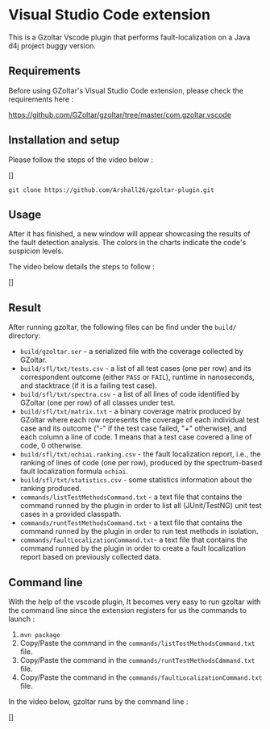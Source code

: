 # Visual Studio Code extension 

This is a Gzoltar Vscode plugin that performs fault-localization on a Java d4j project buggy version.

## Requirements

Before using GZoltar's Visual Studio Code extension, please check the requirements here :

https://github.com/GZoltar/gzoltar/tree/master/com.gzoltar.vscode

## Installation and setup

Please follow the steps of the video below :

[]

```
git clone https://github.com/Arshall26/gzoltar-plugin.git
```

## Usage

After it has finished, a new window will appear showcasing the results of the fault detection analysis. The colors in the charts indicate the code's suspicion levels.

The video below details the steps to follow :

[]

## Result 

After running gzoltar, the following files can be find under the `build/`
directory:

* `build/gzoltar.ser` - a serialized file with the coverage collected by GZoltar.
* `build/sfl/txt/tests.csv` - a list of all test cases (one per row) and its
  correspondent outcome (either `PASS` or `FAIL`), runtime in nanoseconds, and
  stacktrace (if it is a failing test case).
* `build/sfl/txt/spectra.csv` - a list of all lines of code identified by
  GZoltar (one per row) of all classes under test.
* `build/sfl/txt/matrix.txt` - a binary coverage matrix produced by GZoltar
  where each row represents the coverage of each individual test case and its
  outcome ("-" if the test case failed, "+" otherwise), and each column a line
  of code. 1 means that a test case covered a line of code, 0 otherwise.
* `build/sfl/txt/ochiai.ranking.csv` - the fault localization report, i.e.,
  the ranking of lines of code (one per row), produced by the spectrum-based
  fault localization formula `ochiai`.
* `build/sfl/txt/statistics.csv` - some statistics information about the ranking
  produced.
* `commands/listTestMethodsCommand.txt` - a text file that contains the command runned by the plugin in order to list all (JUnit/TestNG) unit test cases in a provided classpath.
* `commands/runtTestMethodsCommand.txt` - a text file that contains the command runned by the plugin in order to run test methods in isolation.
* `commands/faultLocalizationCommand.txt`- a text file that contains the command runned by the plugin in order to create a fault localization report based on previously collected data.


## Command line

With the help of the vscode plugin, It becomes very easy to run gzoltar with the command line since the extension registers for us the commands to launch :

1. `mvn package`
2. Copy/Paste the command in the `commands/listTestMethodsCommand.txt` file.
3. Copy/Paste the command in the `commands/runtTestMethodsCdmmand.txt` file.
4. Copy/Paste the command in the `commands/faultLocalizationCommand.txt` file.

In the video below, gzoltar runs by the command line :

[]
